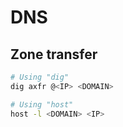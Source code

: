 # DNS

## Zone transfer
```bash
# Using "dig"
dig axfr @<IP> <DOMAIN>

# Using "host"
host -l <DOMAIN> <IP>
```

